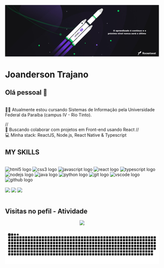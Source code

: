 <img width="auto" src="banner.png">

# Joanderson Trajano

## Olá pessoal 👋

<br>👨‍🎓 Atualmente estou cursando Sistemas de Informação pela Universidade Federal da Paraíba (campus IV - Rio Tinto).

//<br/> 💜   Buscando colaborar com projetos em Front-end usando React
//<br>💻   Minha stack: ReactJS, Node.js, React Native & Typescript

## MY SKILLS

<br>

<div>

<img src="https://cdn.jsdelivr.net/gh/devicons/devicon/icons/html5/html5-original.svg" height="30" width="42" alt="html5 logo"  />
<img src="https://cdn.jsdelivr.net/gh/devicons/devicon/icons/css3/css3-original.svg" height="30" width="42" alt="css3 logo"  />
<img src="https://cdn.jsdelivr.net/gh/devicons/devicon/icons/javascript/javascript-original.svg" height="30" width="42" alt="javascript logo"  />
<img src="https://cdn.jsdelivr.net/gh/devicons/devicon/icons/react/react-original.svg" height="30" width="42" alt="react logo"  />
<img src="https://cdn.jsdelivr.net/gh/devicons/devicon/icons/typescript/typescript-plain.svg" height="30" width="42" alt="typescript logo"  /> 
<img src="https://cdn.jsdelivr.net/gh/devicons/devicon/icons/nodejs/nodejs-original.svg" height="30" width="42" alt="nodejs logo"  />
<img src="https://cdn.jsdelivr.net/gh/devicons/devicon/icons/java/java-original-wordmark.svg" height="30" width="42" alt="java logo"  />
<img src="https://cdn.jsdelivr.net/gh/devicons/devicon/icons/python/python-original.svg" height="30" width="42" alt="python logo"  />
<img src="https://cdn.jsdelivr.net/gh/devicons/devicon/icons/git/git-original.svg" height="30" width="42" alt="git logo"  />
<img src="https://cdn.jsdelivr.net/gh/devicons/devicon/icons/vscode/vscode-original.svg" height="30" width="42" alt="vscode logo"  />
<img src="https://cdn.jsdelivr.net/gh/devicons/devicon/icons/github/github-original.svg" height="30" width="42" alt="github logo"  />

</div>

<br>

<div>
 <a href="https://www.instagram.com/joandersonfps"><img src="https://img.shields.io/badge/Instagram-E4405F?style=for-the-badge&logo=instagram&logoColor=white" /></a>
 <a href="mailto:dev.trajano@gmail.com"><img src="https://img.shields.io/badge/Gmail-D14836?style=for-the-badge&logo=gmail&logoColor=white" /></a>
 <a href="https://www.linkedin.com/in/joanderson-trajano-de-araujo-046599212/"><img src="https://img.shields.io/badge/LinkedIn-0077B5?style=for-the-badge&logo=linkedin&logoColor=white" /></a>
</div>

<br>

## Visitas no pefil - Atividade

<!-- visitors count  -->

<p align="center" >   
  <img src="https://profile-counter.glitch.me/dev-joanderson/count.svg" />  
</p>

![github contribution grid snake animation](https://raw.githubusercontent.com/dev-joanderson/dev-joanderson/output/github-contribution-grid-snake.svg)
